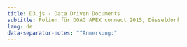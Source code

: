 ```yaml
---
title: D3.js - Data Driven Documents
subtitle: Folien für DOAG APEX connect 2015, Düsseldorf
lang: de
data-separator-notes: "^Anmerkung:"
---
```

<link  href="/assets/d3.js/d3-force-2.0.2.css" rel="stylesheet" type="text/css">
<script src="/assets/d3.js/d3-3.5.6.min.js"></script>
<script src="/assets/d3.js/d3-force-2.0.2.min.js"></script>
<script>
Reveal.addEventListener( 'ready', function( event ) {

  //Beispiel 3
  window.data = [
    {"id":1, "r":14, "x":80,  "y":15, "color":"red"},
    {"id":2, "r":14, "x":100, "y":15, "color":"green"},
    {"id":3, "r":14, "x":120, "y":15, "color":"blue"}
  ];
  window.svg = d3.select('svg#Beispiel_3');
  window.circle = window.svg.selectAll('circle')
    .data(data, function(d){ return d.id; });
  window.circle.exit().remove();
  window.circle.enter().append('circle');
  window.circle
    .attr('r', function(d) { return d.r; })
    .attr('cx', function(d) { return d.x; })
    .attr('cy', function(d) { return d.y; })
    .attr('fill', function(d) { return d.color; });

  //Beispiel 4
  window.nodes = [
    {"name":"King","dept":10},{"name":"Blake","dept":30},
    {"name":"Clark","dept":10},{"name":"Jones","dept":20},
    {"name":"Scott","dept":20},{"name":"Ford","dept":20},
    {"name":"Smith","dept":20},{"name":"Allen","dept":30},
    {"name":"Ward","dept":30},{"name":"Martin","dept":30},
    {"name":"Turner","dept":30},{"name":"Adams","dept":20},
    {"name":"James","dept":30},{"name":"Miller","dept":10}
  ];
  window.links = [
    {"source":1,"target":0},{"source":2,"target":0},
    {"source":3,"target":0},{"source":7,"target":1},
    {"source":8,"target":1},{"source":9,"target":1},
    {"source":10,"target":1},{"source":12,"target":1},
    {"source":13,"target":2},{"source":4,"target":3},
    {"source":5,"target":3},{"source":6,"target":5},
    {"source":11,"target":4}
  ];
  window.width = 600, height = 400;
  window.svg_4 = d3.select("svg#Beispiel_4")
    .attr("width",width).attr("height", height);
  window.color = d3.scale.category10();
  window.force = d3.layout.force().size([width,height]);
  window.link = svg_4.selectAll("line").data(window.links)
    .enter().append("line").style('stroke','#999');
  window.node = svg_4.selectAll("circle").data(window.nodes)
    .enter().append("circle")
      .attr("r", 5)
      .style("fill", function(d){ return color(d.dept); })
      .call(force.drag);
  window.force.on("tick", function(){
    window.link.attr("x1", function(d){ return d.source.x; })
        .attr("y1", function(d){ return d.source.y; })
        .attr("x2", function(d){ return d.target.x; })
        .attr("y2", function(d){ return d.target.y; });
    window.node.attr("cx", function(d){ return d.x; })
        .attr("cy", function(d){ return d.y; });
  });
  window.force.nodes(window.nodes).links(window.links).start();

  //Beispiel 5
  window.demo_emp = netGobrechtsD3Force('demo_emp')
    .width(800)
    .height(500)
    .colorScheme('color10')
    .showTooltips(false)
    .start();

  //Beispiel Anhang
  window.my_chart = function () {
    var conf = { "width": 600, "height": 400 };
    function chart(){/*create chart with conf*/}
    chart.render = function(){
      chart();
      return chart;
    };
    chart.width = function(value) {
      if (!arguments.length) return conf.width;
      conf.width = value;
      return chart;
    };
    return chart;
  }

});
</script>
